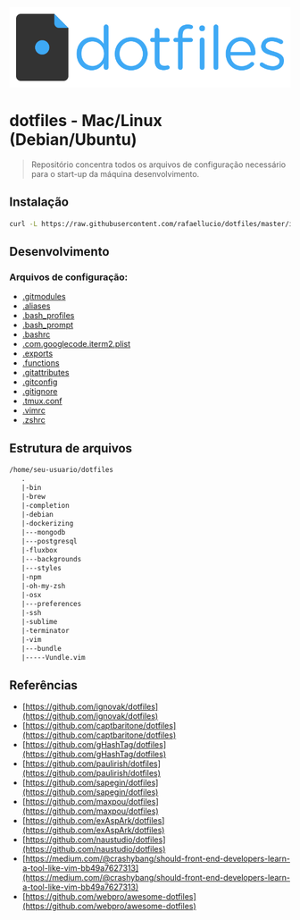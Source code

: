 ![Logo of the project](./dotfiles-logo.png)

# dotfiles - Mac/Linux (Debian/Ubuntu)
> Repositório concentra todos os arquivos de configuração necessário para o start-up da máquina desenvolvimento.

## Instalação

```sh
curl -L https://raw.githubusercontent.com/rafaellucio/dotfiles/master/install.sh | bash
```

## Desenvolvimento

### Arquivos de configuração: 

- [.gitmodules](./gitmodules)
- [.aliases](./aliases)
- [.bash_profiles](./bash_profiles)
- [.bash_prompt](./bash_prompt)
- [.bashrc](./bashrc)
- [.com.googlecode.iterm2.plist](./com.googlecode.iterm2.plist)
- [.exports](./exports)
- [.functions](./functions)
- [.gitattributes](./gitattributes)
- [.gitconfig](./gitconfig)
- [.gitignore](./gitignore)
- [.tmux.conf](./tmux.conf)
- [.vimrc](./vimrc)
- [.zshrc](./zshrc)

## Estrutura de arquivos

```
/home/seu-usuario/dotfiles                                              
   .
   |-bin
   |-brew
   |-completion
   |-debian
   |-dockerizing
   |---mongodb
   |---postgresql
   |-fluxbox
   |---backgrounds
   |---styles
   |-npm
   |-oh-my-zsh
   |-osx
   |---preferences
   |-ssh
   |-sublime
   |-terminator
   |-vim
   |---bundle
   |-----Vundle.vim
```

## Referências

- [https://github.com/ignovak/dotfiles](https://github.com/ignovak/dotfiles)
- [https://github.com/captbaritone/dotfiles](https://github.com/captbaritone/dotfiles)
- [https://github.com/gHashTag/dotfiles](https://github.com/gHashTag/dotfiles)
- [https://github.com/paulirish/dotfiles](https://github.com/paulirish/dotfiles)
- [https://github.com/sapegin/dotfiles](https://github.com/sapegin/dotfiles)
- [https://github.com/maxpou/dotfiles](https://github.com/maxpou/dotfiles)
- [https://github.com/exAspArk/dotfiles](https://github.com/exAspArk/dotfiles)
- [https://github.com/naustudio/dotfiles](https://github.com/naustudio/dotfiles)
- [https://medium.com/@crashybang/should-front-end-developers-learn-a-tool-like-vim-bb49a7627313](https://medium.com/@crashybang/should-front-end-developers-learn-a-tool-like-vim-bb49a7627313)
- [https://github.com/webpro/awesome-dotfiles](https://github.com/webpro/awesome-dotfiles)











